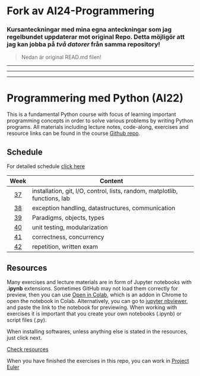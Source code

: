 # Fork av AI24-Programmering
### Kursanteckningar med mina egna anteckningar som jag regelbundet uppdaterar mot original Repo. Detta möjligör att jag kan jobba på *två datorer* från samma repository!
> Nedan är original READ.md filen!
---
---
---

# Programmering med Python (AI22)

This is a fundamental Python course with focus of learning important programming concepts in order to solve various problems by writing Python programs. All materials including lecture notes, code-along, exercises and resource links can be found in the course [Github repo][ghr].

[ghr]: https://github.com/pr0fez/AI24-Programmering



## Schedule

For detailed schedule [click here][time_sched]

[time_sched]: https://github.com/pr0fez/AI24-Programmering/blob/master/ScheduleAI24.md

|   Week   | Content                                                                                      |
| :------: | -------------------------------------------------------------------------------------------- |
| [37][w1] | installation, git, I/O, control, lists, random, matplotlib, functions, lab                             |
| [38][w2] | exception handling, datastructures, communication                           |
| [39][w3] | Paradigms, objects, types  |
| [40][w4] | unit testing, modularization
| [41][w5] | correctness, concurrency |                                                        
| [42][w6] | repetition, written exam                                              |

[w1]: https://github.com/pr0fez/AI24-Programmering/blob/master/Resources/Week1.md
[w2]: https://github.com/pr0fez/AI24-Programmering/blob/master/Resources/Week2.md
[w3]: https://github.com/pr0fez/AI24-Programmering/blob/master/Resources/Week3.md
[w4]: https://github.com/pr0fez/AI24-Programmering/blob/master/Resources/Week4.md
[w5]: https://github.com/pr0fez/AI24-Programmering/blob/master/Resources/Week5.md
[w6]: https://github.com/pr0fez/AI24-Programmering/blob/master/Resources/Week6.md

## Resources

Many exercises and lecture materials are in form of Jupyter notebooks with **.ipynb** extensions. Sometimes GitHub may not load them correctly for preview, then you can use [Open in Colab][colab_addon], which is an addon in Chrome to open the notebook in Colab. Alternatively, you can go to [jupyter nbviewer][nbviewer], and paste the link to the notebook for previewing. When working with exercises it is important that you create your own notebooks (.ipynb) or script files (.py).

[nbviewer]: https://nbviewer.jupyter.org/
[colab_addon]: https://chrome.google.com/webstore/detail/open-in-colab/iogfkhleblhcpcekbiedikdehleodpjo?hl=sv

When installing softwares, unless anything else is stated in the resources, just click next.

[Check resources](https://github.com/pr0fez/AI24-Programmering/tree/master/Resources)

When you have finished the exercises in this repo, you can work in [Project Euler](https://projecteuler.net/)
